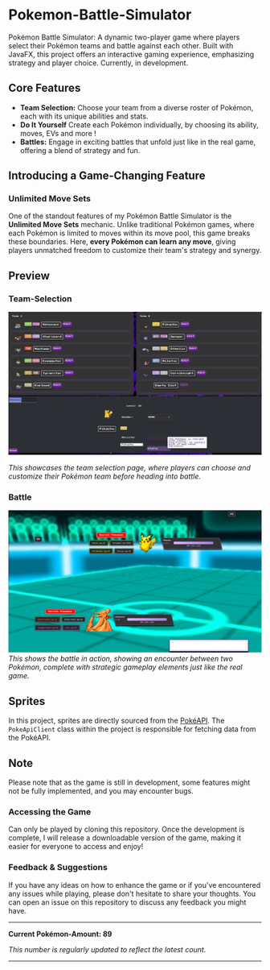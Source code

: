# Pokemon-Battle-Simulator

Pokémon Battle Simulator: A dynamic two-player game where players select their Pokémon teams and battle against each other. 
Built with JavaFX, this project offers an interactive gaming experience, emphasizing strategy and player choice. 
Currently, in development.

## Core Features

- **Team Selection:** Choose your team from a diverse roster of Pokémon, each with its unique abilities and stats.
- **Do It Yourself** Create each Pokémon individually, by choosing its ability, moves, EVs and more !
- **Battles:** Engage in exciting battles that unfold just like in the real game, offering a blend of strategy and fun.

## Introducing a Game-Changing Feature

### Unlimited Move Sets
One of the standout features of my Pokémon Battle Simulator is the **Unlimited Move Sets** mechanic. 
Unlike traditional Pokémon games, where each Pokémon is limited to moves within its move pool, this game breaks these boundaries. 
Here, **every Pokémon can learn any move**, giving players unmatched freedom to customize their team's strategy and synergy.

## Preview

### Team-Selection
![TeamBuilder](src/main/resources/preview/TeamBuilderPreview.png)

*This showcases the team selection page, where players can choose and customize their Pokémon team before heading into battle.*

### Battle
![Battle](src/main/resources/preview/BattlePreview.png)
*This shows the battle in action, showing an encounter between two Pokémon, complete with strategic gameplay elements just like the real game.*

## Sprites

In this project, sprites are directly sourced from the [PokéAPI](https://pokeapi.co/).
The `PokeApiClient` class within the project is responsible for fetching data from the PokéAPI.

## Note
Please note that as the game is still in development, some features might not be fully implemented, and you may encounter bugs.

### Accessing the Game

Can only be played by cloning this repository. Once the development is complete, I will release a downloadable version of the game, 
making it easier for everyone to access and enjoy!

### Feedback & Suggestions

If you have any ideas on how to enhance the game or if you've encountered any issues while playing, please don't hesitate to share your thoughts. 
You can open an issue on this repository to discuss any feedback you might have.

---

**Current Pokémon-Amount: 89**

*This number is regularly updated to reflect the latest count.*

---
